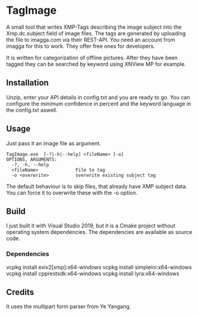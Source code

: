 # TagImage

A small tool that writes XMP-Tags describing the image subject into the Xmp.dc.subject field of image files. The tags are generated by uploading the file to imagga.com via their REST-API.
You need an account from imagga for this to work. They offer free ones for developers.

It is written for categorization of offline pictures. After they have been tagged they can be searched by keyword using XNView MP for example.

## Installation

Unzip, enter your API details in config.txt and you are ready to go. You can configure the minimum confidence in percent and the keyword language in the config.txt aswell.

## Usage

Just pass it an image file as argument.

```
TagImage.exe  [-?|-h|--help] <fileName> [-o]
OPTIONS, ARGUMENTS:
  -?, -h, --help
  <fileName>              File to tag
  -o <overwrite>          overwrite existing subject tag
```

The default behaviour is to skip files, that already have XMP subject data. You can force it to overwrite these with the -o option.

## Build

I just built it with Visual Studio 2019, but it is a Cmake project without operating system dependencies. The dependencies are available as source code.

### Dependencies

vcpkg install exiv2[xmp]:x64-windows
vcpkg install simpleini:x64-windows
vcpkg install cpprestsdk:x64-windows
vcpkg install lyra:x64-windows

## Credits

It uses the multipart form parser from Ye Yangang.